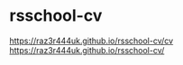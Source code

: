 # rsschool-cv
https://raz3r444uk.github.io/rsschool-cv/cv
https://raz3r444uk.github.io/rsschool-cv/
